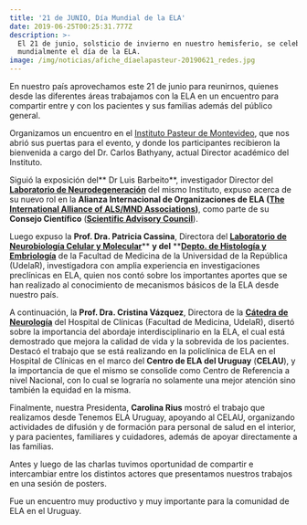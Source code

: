 ```yaml
---
title: '21 de JUNIO, Día Mundial de la ELA'
date: 2019-06-25T00:25:31.777Z
description: >-
  El 21 de junio, solsticio de invierno en nuestro hemisferio, se celebra
  mundialmente el día de la ELA.
image: /img/noticias/afiche_díaelapasteur-20190621_redes.jpg
---
```

En nuestro país aprovechamos este 21 de junio para reunirnos, quienes desde las diferentes áreas trabajamos con la ELA en un encuentro para compartir entre y con los pacientes y sus familias además del público general.

Organizamos un encuentro en el [Instituto Pasteur de Montevideo](http://pasteur.uy/), que nos abrió sus puertas para el evento, y donde los participantes recibieron la bienvenida a cargo del Dr. Carlos Bathyany, actual Director académico del Instituto.

Siguió la exposición del** Dr Luis Barbeito**, investigador Director del [**Laboratorio de Neurodegeneración**](http://pasteur.uy/investigacion/laboratorios/neurodegeneracion/) del mismo Instituto, expuso acerca de su nuevo rol en la **Alianza Internacional de Organizaciones de ELA (**[**The International Alliance of ALS/MND Associations**](https://www.alsmndalliance.org/)**)**, como parte de su **Consejo Científico** ([**Scientific Advisory Council**](https://www.alsmndalliance.org/about-us/scientific-advisory-council/)).

Luego expuso la **Prof. Dra. Patricia Cassina**, Directora del [**Laboratorio de Neurobiología Celular y Molecular**](http://www.histoemb.fmed.edu.uy/nbcm)** **y del** **[**Depto. de Histología y Embriología**](http://www.histoemb.fmed.edu.uy/) de la Facultad de Medicina de la Universidad de la República (UdelaR), investigadora con amplia experiencia en investigaciones preclínicas en ELA, quien nos contó sobre los importantes aportes que se han realizado al conocimiento de mecanismos básicos de la ELA desde nuestro país. 

A continuación, la **Prof. Dra. Cristina Vázquez**, Directora de la [**Cátedra de Neurología**](http://www.institutodeneurologia.edu.uy/instituto/index.php/catedras/catedra-de-neurologia) del Hospital de Clínicas (Facultad de Medicina, UdelaR), disertó sobre la importancia del abordaje interdisciplinario en la ELA, el cual está demostrado que mejora la calidad de vida y la sobrevida de los pacientes. Destacó el trabajo que se está realizando en la policlínica de ELA en el Hospital de Clínicas en el marco del **Centro de ELA del Uruguay** (**CELAU**), y la importancia de que el mismo se consolide como Centro de Referencia a nivel Nacional, con lo cual se lograría no solamente una mejor atención sino también la equidad en la misma.

Finalmente, nuestra Presidenta, **Carolina Rius** mostró el trabajo que realizamos desde Tenemos ELA Uruguay, apoyando al CELAU, organizando actividades de difusión y de formación para personal de salud en el interior, y para pacientes, familiares y cuidadores, además de apoyar directamente a las familias.

Antes y luego de las charlas tuvimos oportunidad de compartir e intercambiar entre los distintos actores que presentamos nuestros trabajos en una sesión de posters.

Fue un encuentro muy productivo y muy importante para la comunidad de ELA en el Uruguay.

